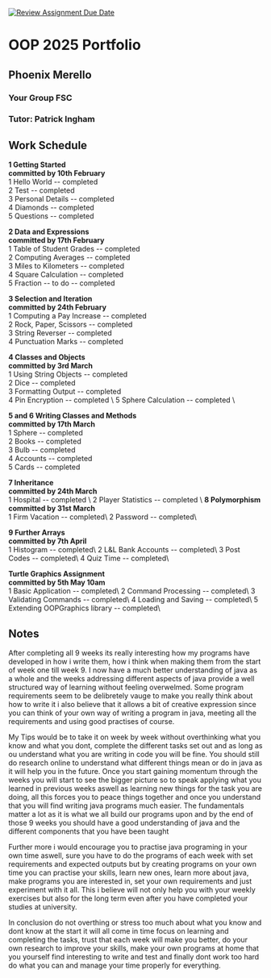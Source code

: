 [![Review Assignment Due Date](https://classroom.github.com/assets/deadline-readme-button-22041afd0340ce965d47ae6ef1cefeee28c7c493a6346c4f15d667ab976d596c.svg)](https://classroom.github.com/a/-m6joVjf)

# OOP 2025 Portfolio
## Phoenix Merello
### Your Group FSC
### Tutor: Patrick Ingham


## Work Schedule
**1 Getting Started**\
**committed by 10th February**\
1 Hello World        -- completed\
2 Test               -- completed\
3 Personal Details   -- completed\
4 Diamonds           -- completed\
5 Questions          -- completed

**2 Data and Expressions**\
**committed by 17th February**\
1 Table of Student Grades  -- completed\
2 Computing Averages       -- completed\
3 Miles to Kilometers      -- completed\
4 Square Calculation       -- completed\
5 Fraction -- to do        -- completed

**3 Selection and Iteration**\
**committed by 24th February**\
1 Computing a Pay Increase   -- completed\
2 Rock, Paper, Scissors      -- completed\
3 String Reverser            -- completed\
4 Punctuation Marks          -- completed

**4 Classes and Objects**\
**committed by 3rd March**\
1 Using String Objects     -- completed \
2 Dice                     -- completed \
3 Formatting Output        -- completed \
4 Pin Encryption           -- completed \\ 
5 Sphere Calculation       -- completed \ 

**5 and 6 Writing Classes and Methods**\
**committed by 17th March**\
1 Sphere       -- completed  
2 Books        -- completed  
3 Bulb         -- completed  
4 Accounts     -- completed  
5 Cards        -- completed 

**7 Inheritance**\
**committed by 24th March**\
1 Hospital            -- completed \ 
2 Player Statistics   -- completed \ 
**8 Polymorphism**\
**committed by 31st March**\
1 Firm Vacation           -- completed\ 
2 Password                -- completed\ 

**9 Further Arrays**\
**committed by 7th April**\
1 Histogram             -- completed\ 
2 L&L Bank Accounts     -- completed\ 
3 Post Codes            -- completed\ 
4 Quiz Time             -- completed\ 

**Turtle Graphics Assignment**\
**committed by 5th May 10am**\
1 Basic Application           -- completed\ 
2 Command Processing          -- completed\ 
3 Validating Commands        -- completed\ 
4 Loading and Saving          -- completed\ 
5 Extending OOPGraphics library    -- completed\ 

## Notes
After completing all 9 weeks its really interesting how my programs have developed in how i write them, 
how i think when making them from the start of week one till week 9.
I now have a much better understanding of java as a whole and the weeks addressing different aspects of
java provide a well structured way of learning without feeling overwelmed. 
Some program requirements seem to be delibretely vauge to make you really think about how to write it 
i also believe that it allows a bit of creative expression since you can think of your own way of writing 
a program in java, meeting all the requirements and using good practises of course.

My Tips would be to take it on week by week without overthinking what you know and what you dont, complete
the different tasks set out and as long as ou understand what you are writing in code you will be fine. 
You should still do research online to understand what different things mean or do in java as it will help 
you in the future.
Once you start gaining momentum through the weeks you will start to see the bigger picture so to speak applying 
what you learned in previous weeks aswell as learning new things for the task you are doing, all this forces you
to peace things together and once you understand that you will find writing java programs much easier.
The fundamentals matter a lot as it is what we all build our programs upon and by the end of those 9 weeks you 
should have a good understanding of java and the different components that you have been taught

Further more i would encourage you to practise java programing in your own time aswell, sure you have to do
the programs of each week with set requirements and expected outputs but by creating programs on your own time 
you can practise your skills, learn new ones, learn more about java, make programs you are interested in, set
your own requirements and just experiment with it all. This i believe will not only help you with your weekly 
exercises but also for the long term even after you have completed your studies at university. 

In conclusion do not overthing or stress too much about what you know and dont know at the start it will all come 
in time focus on learning and completing the tasks, trust that each week will make you better, do your own research 
to improve your skills, make your own programs at home that you yourself find interesting to write and test and finally
dont work too hard do what you can and manage your time properly for everything. 

